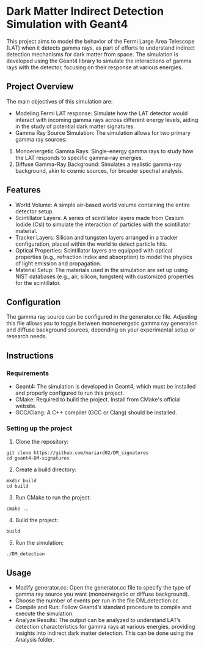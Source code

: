 # Dark Matter Indirect Detection Simulation with Geant4

This project aims to model the behavior of the Fermi Large Area Telescope (LAT) when it detects gamma rays, as part of efforts to understand indirect detection mechanisms for dark matter from space. The simulation is developed using the Geant4 library to simulate the interactions of gamma rays with the detector, focusing on their response at various energies.

## Project Overview

The main objectives of this simulation are:

- Modeling Fermi LAT response: Simulate how the LAT detector would interact with incoming gamma rays across different energy levels, aiding in the study of potential dark matter signatures.
- Gamma Ray Source Simulation: The simulation allows for two primary gamma ray sources:
1. Monoenergetic Gamma Rays: Single-energy gamma rays to study how the LAT responds to specific gamma-ray energies.
2. Diffuse Gamma-Ray Background: Simulates a realistic gamma-ray background, akin to cosmic sources, for broader spectral analysis.

## Features

- World Volume: A simple air-based world volume containing the entire detector setup.
- Scintillator Layers: A series of scintillator layers made from Cesium Iodide (CsI) to simulate the interaction of particles with the scintillator material.
- Tracker Layers: Silicon and tungsten layers arranged in a tracker configuration, placed within the world to detect particle hits.
- Optical Properties: Scintillator layers are equipped with optical properties (e.g., refraction index and absorption) to model the physics of light emission and propagation.
- Material Setup: The materials used in the simulation are set up using NIST databases (e.g., air, silicon, tungsten) with customized properties for the scintillator.

## Configuration

The gamma ray source can be configured in the generator.cc file. Adjusting this file allows you to toggle between monoenergetic gamma ray generation and diffuse background sources, depending on your experimental setup or research needs.

## Instructions
### Requirements
- Geant4: The simulation is developed in Geant4, which must be installed and properly configured to run this project.
- CMake: Required to build the project. Install from CMake's official website.
- GCC/Clang: A C++ compiler (GCC or Clang) should be installed.

### Setting up the project
1. Clone the repository: 
```
git clone https://github.com/mariard02/DM_signatures
cd geant4-DM-signatures
```

2. Create a build directory:
```
mkdir build
cd build
```

3. Run CMake to run the project:
```
cmake ..
```

4. Build the project:
```
build
```

5. Run the simulation:
```
./DM_detection
```

## Usage

- Modify generator.cc: Open the generator.cc file to specify the type of gamma ray source you want (monoenergetic or diffuse background).
- Choose the number of events per run in the file DM_detection.cc
- Compile and Run: Follow Geant4’s standard procedure to compile and execute the simulation.
- Analyze Results: The output can be analyzed to understand LAT’s detection characteristics for gamma rays at various energies, providing insights into indirect dark matter detection. This can be done using the Analysis folder.
